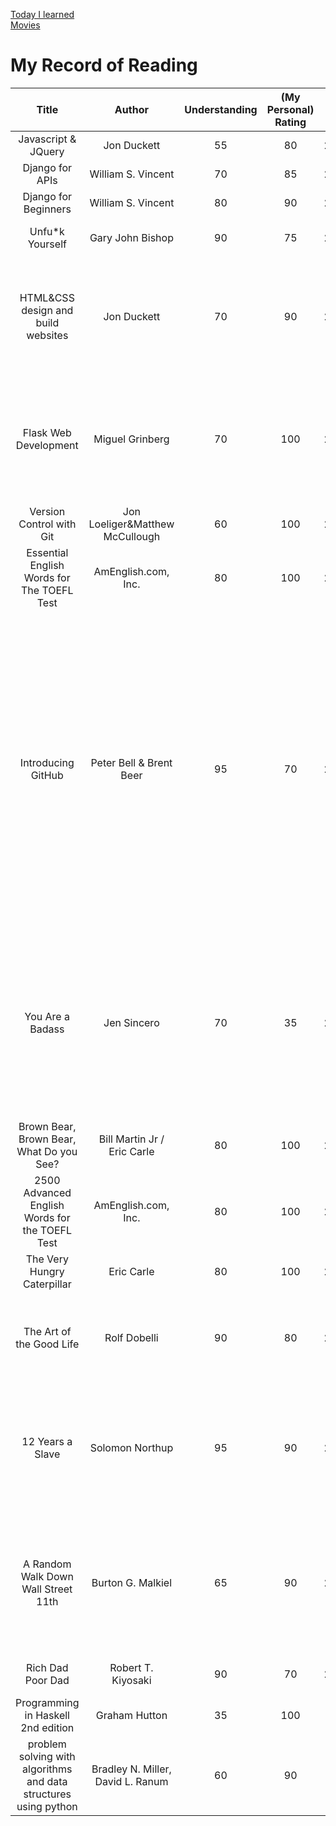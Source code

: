<link rel="stylesheet" type="text/css" href="style.css">

[Today I learned](til.html)<br>
[Movies](movies.html)<br>

# My Record of Reading

| Title | Author | Understanding | (My Personal) Rating | Date | Genre | Comment |
|:---:|:---:|:---:|:---:|:---:|:---:|:---:|
| Javascript & JQuery | Jon Duckett | 55 | 80 | 20210420 | Web | |
| Django for APIs | William S. Vincent | 70 | 85 | 20210410 | Web framework | |
| Django for Beginners | William S. Vincent | 80 | 90 | 20210409 | Web framework | |
| Unfu\*k Yourself | Gary John Bishop | 90 | 75 | 20210328 | Self-Help, Spirituality | includes some interesting thoughts |
| HTML&CSS design and build websites | Jon Duckett | 70 | 90 | 20210316 | Web | This book covers fundamental knowledge to practical tips. I believe it is good for a newbie web developer. |
| Flask Web Development | Miguel Grinberg | 70 | 100 | 20210222 | Web | Mr. Miguel Grinberg has a repository with concrete codes about this book on GitHub so that I can check if I go right. It's cool. |
| Version Control with Git| Jon Loeliger&Matthew McCullough | 60 | 100 | 20210209 | Technology for SWE | Really helpful |
| Essential English Words for The TOEFL Test | AmEnglish.com, Inc. | 80 | 100 | 20210103 | English | Beneficial for catching up with native English speakers |
| Introducing GitHub | Peter Bell & Brent Beer | 95 | 70 | 20201224 | Technology for SWE | This book is perfect for a non-programmer who wants to know how software engineers in his/her company collaborate. However, there is nothing special for ordinary SWEs. If you are an entry-level programmer and entirely new to Git concepts, it is good to skim this book. |
| You Are a Badass| Jen Sincero | 70 | 35 | 20201219 | Spirituality | Nothing is objective. I'm not a religious person, so this book doesn't look helpful to me. I know some types of people need and love this type of book. This book is just not for me. |
| Brown Bear, Brown Bear, What Do you See? | Bill Martin Jr / Eric Carle | 80 | 100 | 20201212 | Picture Book | Wonderful pictures |
| 2500 Advanced English Words for the TOEFL Test | AmEnglish.com, Inc. | 80 | 100 | 20201207 | English | Beneficial for catching up with native English speakers |
| The Very Hungry Caterpillar | Eric Carle | 80 | 100 | 20201116 | Picture Book | Awesome pictures |
| The Art of the Good Life | Rolf Dobelli | 90 | 80 | 20201114 | Self-Help | Almost all topics in this book are not fresh for mature people, I guess. |
| 12 Years a Slave | Solomon Northup | 95 | 90 | 20200716 | History | Very helpful for understanding actual slavery. This book is made into a movie, but the film really exaggerates the facts. |
| A Random Walk Down Wall Street 11th | Burton G. Malkiel | 65 | 90 | 20200518 | Finance | Bible of investment. You need to read this book before starting an investment, even though its contents are somewhat redundant. |
| Rich Dad Poor Dad | Robert T. Kiyosaki | 90 | 70 | 20200401 | Finance & Spirituality | Interesting, but consists of nothing |
| Programming in Haskell 2nd edition | Graham Hutton | 35 | 100 | WIP | Computer Science | |
| problem solving with algorithms and data structures using python | Bradley N. Miller, David L. Ranum | 60 | 90 | WIP | Computer Science | |
